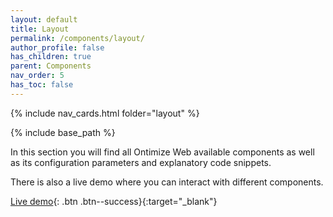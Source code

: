 ```yaml
---
layout: default
title: Layout
permalink: /components/layout/
author_profile: false
has_children: true
parent: Components
nav_order: 5
has_toc: false
---
```


{% include nav_cards.html folder="layout" %}

{% include base_path %}

In this section you will find all Ontimize Web available components as well as its configuration parameters and explanatory code snippets.

There is also a live demo where you can interact with different components.


[Live demo](https://try.imatia.com/ontimizeweb/v15/playground/main/layout/home){: .btn .btn--success}{:target="_blank"}

